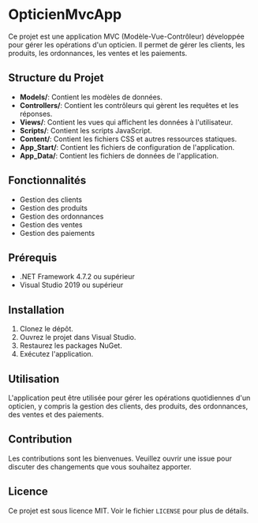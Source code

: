 # OpticienMvcApp

Ce projet est une application MVC (Modèle-Vue-Contrôleur) développée pour gérer les opérations d'un opticien. Il permet de gérer les clients, les produits, les ordonnances, les ventes et les paiements.

## Structure du Projet

- **Models/**: Contient les modèles de données.
- **Controllers/**: Contient les contrôleurs qui gèrent les requêtes et les réponses.
- **Views/**: Contient les vues qui affichent les données à l'utilisateur.
- **Scripts/**: Contient les scripts JavaScript.
- **Content/**: Contient les fichiers CSS et autres ressources statiques.
- **App_Start/**: Contient les fichiers de configuration de l'application.
- **App_Data/**: Contient les fichiers de données de l'application.

## Fonctionnalités

- Gestion des clients
- Gestion des produits
- Gestion des ordonnances
- Gestion des ventes
- Gestion des paiements

## Prérequis

- .NET Framework 4.7.2 ou supérieur
- Visual Studio 2019 ou supérieur

## Installation

1. Clonez le dépôt.
2. Ouvrez le projet dans Visual Studio.
3. Restaurez les packages NuGet.
4. Exécutez l'application.

## Utilisation

L'application peut être utilisée pour gérer les opérations quotidiennes d'un opticien, y compris la gestion des clients, des produits, des ordonnances, des ventes et des paiements.

## Contribution

Les contributions sont les bienvenues. Veuillez ouvrir une issue pour discuter des changements que vous souhaitez apporter.

## Licence

Ce projet est sous licence MIT. Voir le fichier `LICENSE` pour plus de détails. 